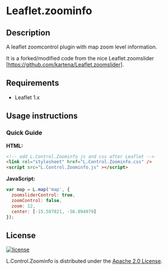 # Leaflet.zoominfo

## Description
A leaflet zoomcontrol plugin with map zoom level information.

It is a forked/modified code from the nice Leaflet.zoomslider [https://github.com/kartena/Leaflet.zoomslider].

## Requirements

* Leaflet 1.x

## Usage instructions

### Quick Guide

**HTML:**

```html
<!-- add L.Control.Zoominfo js and css after Leaflet -->
<link rel="stylesheet" href="L.Control.Zoominfo.css" />
<script src="L.Control.Zoominfo.js" ></script>
```

**JavaScript:**

```javascript
var map = L.map('map', {
  zoomsliderControl: true,
  zoomControl: false,
  zoom: 12, 
  center: [-15.597821, -56.094979]
});
```

## License
[![license](https://img.shields.io/github/license/flaviocarmo/leaflet.zoominfo.svg)](LICENSE)

L.Control.Zoominfo is distributed under the [Apache 2.0 License](http://choosealicense.com/licenses/apache-2.0/).
